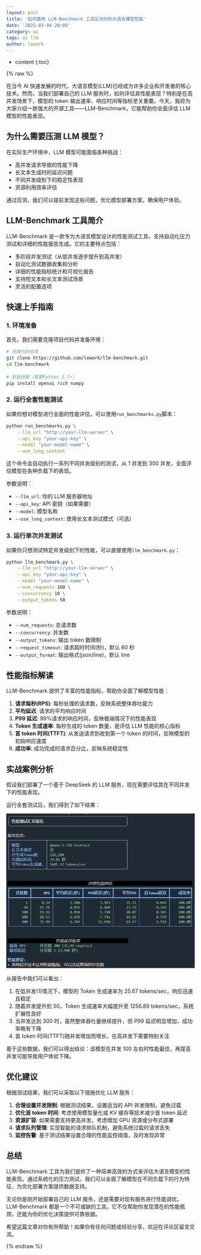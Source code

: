 ```yaml
---
layout: post
title: '如何使用 LLM-Benchmark 工具压测你的大语言模型性能'
date: '2025-03-04 20:00'
category: ai
tags: ai llm
author: lework
---
```

* content
{:toc}

{% raw %}

在当今 AI 快速发展的时代，大语言模型(LLM)已经成为许多企业和开发者的核心技术。然而，当我们部署自己的 LLM 服务时，如何评估其性能表现？特别是在高并发场景下，模型的 token 输出速率、响应时间等指标至关重要。今天，我将为大家介绍一款强大的开源工具——LLM-Benchmark，它能帮助你全面评估 LLM 模型的性能表现。




## 为什么需要压测 LLM 模型？

在实际生产环境中，LLM 模型可能面临各种挑战：

- 高并发请求导致的性能下降
- 长文本生成时的延迟问题
- 不同并发级别下的稳定性表现
- 资源利用效率评估

通过压测，我们可以提前发现这些问题，优化模型部署方案，确保用户体验。

## LLM-Benchmark 工具简介

LLM-Benchmark 是一款专为大语言模型设计的性能测试工具，支持自动化压力测试和详细的性能报告生成。它的主要特点包括：

- 多阶段并发测试（从低并发逐步提升到高并发）
- 自动化测试数据收集和分析
- 详细的性能指标统计和可视化报告
- 支持短文本和长文本测试场景
- 灵活的配置选项

## 快速上手指南

### 1. 环境准备

首先，我们需要克隆项目代码并准备环境：

```bash
# 克隆代码仓库
git clone https://github.com/lework/llm-benchmark.git
cd llm-benchmark

# 安装依赖（需要Python 3.7+）
pip install openai rich numpy
```

### 2. 运行全套性能测试

如果你想对模型进行全面的性能评估，可以使用`run_benchmarks.py`脚本：

```bash
python run_benchmarks.py \
    --llm_url "http://your-llm-server" \
    --api_key "your-api-key" \
    --model "your-model-name" \
    --use_long_context
```

这个命令会自动执行一系列不同并发级别的测试，从 1 并发到 300 并发，全面评估模型在各种负载下的表现。

参数说明：

- `--llm_url`: 你的 LLM 服务器地址
- `--api_key`: API 密钥（如果需要）
- `--model`: 模型名称
- `--use_long_context`: 使用长文本测试模式（可选）

### 3. 运行单次并发测试

如果你只想测试特定并发级别下的性能，可以直接使用`llm_benchmark.py`：

```bash
python llm_benchmark.py \
    --llm_url "http://your-llm-server" \
    --api_key "your-api-key" \
    --model "your-model-name" \
    --num_requests 100 \
    --concurrency 10 \
    --output_tokens 50
```

参数说明：

- `--num_requests`: 总请求数
- `--concurrency`: 并发数
- `--output_tokens`: 输出 token 数限制
- `--request_timeout`: 请求超时时间(秒)，默认 60 秒
- `--output_format`: 输出格式(json/line)，默认 line

## 性能指标解读

LLM-Benchmark 提供了丰富的性能指标，帮助你全面了解模型性能：

1. **请求每秒(RPS)**: 每秒处理的请求数，反映系统整体吞吐能力
2. **平均延迟**: 请求的平均响应时间
3. **P99 延迟**: 99%请求的响应时间，反映极端情况下的性能表现
4. **Token 生成速率**: 每秒生成的 token 数量，是评估 LLM 性能的核心指标
5. **首 token 时间(TTFT)**: 从发送请求到收到第一个 token 的时间，反映模型的初始响应速度
6. **成功率**: 成功完成的请求百分比，反映系统稳定性

## 实战案例分析

假设我们部署了一个基于 DeepSeek 的 LLM 服务，现在需要评估其在不同并发下的性能表现。

运行全套测试后，我们得到了如下结果：

![性能测试报告示例](\assets\images\2025\image-20250220155605371.png)

从报告中我们可以看出：

1. 在低并发(1)情况下，模型的 Token 生成速率为 25.67 tokens/sec，响应迅速且稳定
2. 随着并发提升到 50，Token 生成速率大幅提升至 1256.89 tokens/sec，系统扩展性良好
3. 当并发达到 300 时，虽然整体吞吐量继续提升，但 P99 延迟明显增加，成功率略有下降
4. 首 token 时间(TTFT)随并发增加而增长，在高并发下需要特别关注

基于这些数据，我们可以得出结论：该模型在并发 100 左右时性能最佳，再提高并发可能导致用户体验下降。

## 优化建议

根据测试结果，我们可以采取以下措施优化 LLM 服务：

1. **合理设置并发限制**: 根据测试结果，设置适当的 API 并发限制，避免过载
2. **优化首 token 时间**: 考虑使用模型量化或 KV 缓存等技术减少首 token 延迟
3. **资源扩容**: 如果需要支持更高并发，考虑增加 GPU 资源或分布式部署
4. **请求队列管理**: 实现智能的请求排队机制，避免系统过载时请求丢失
5. **监控告警**: 基于测试结果设置合理的性能监控阈值，及时发现异常

## 总结

LLM-Benchmark 工具为我们提供了一种简单高效的方式来评估大语言模型的性能表现。通过系统化的压力测试，我们可以全面了解模型在不同负载下的行为特征，为优化部署方案提供数据支持。

无论你是刚开始部署自己的 LLM 服务，还是需要对现有服务进行性能调优，LLM-Benchmark 都是一个不可或缺的工具。它不仅帮助你发现潜在的性能瓶颈，还能为你的优化决策提供可靠依据。

希望这篇文章对你有所帮助！如果你有任何问题或经验分享，欢迎在评论区留言交流。

{% endraw %}
